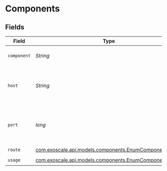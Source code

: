 # Components


## Fields

| Field                                                                                                  | Type                                                                                                   | Required                                                                                               | Description                                                                                            |
| ------------------------------------------------------------------------------------------------------ | ------------------------------------------------------------------------------------------------------ | ------------------------------------------------------------------------------------------------------ | ------------------------------------------------------------------------------------------------------ |
| `component`                                                                                            | *String*                                                                                               | :heavy_check_mark:                                                                                     | Service component name                                                                                 |
| `host`                                                                                                 | *String*                                                                                               | :heavy_check_mark:                                                                                     | DNS name for connecting to the service component                                                       |
| `port`                                                                                                 | *long*                                                                                                 | :heavy_check_mark:                                                                                     | Port number for connecting to the service component                                                    |
| `route`                                                                                                | [com.exoscale.api.models.components.EnumComponentRoute](../../models/components/EnumComponentRoute.md) | :heavy_check_mark:                                                                                     | N/A                                                                                                    |
| `usage`                                                                                                | [com.exoscale.api.models.components.EnumComponentUsage](../../models/components/EnumComponentUsage.md) | :heavy_check_mark:                                                                                     | N/A                                                                                                    |